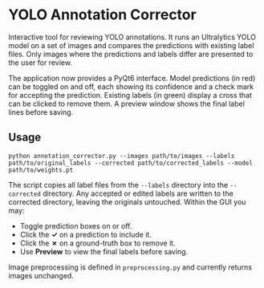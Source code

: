 # YOLO Annotation Corrector

Interactive tool for reviewing YOLO annotations. It runs an Ultralytics YOLO model on a set of images and compares the predictions with existing label files. Only images where the predictions and labels differ are presented to the user for review.

The application now provides a PyQt6 interface. Model predictions (in red) can be toggled on and off, each showing its confidence and a check mark for accepting the prediction. Existing labels (in green) display a cross that can be clicked to remove them. A preview window shows the final label lines before saving.

## Usage

```
python annotation_corrector.py --images path/to/images --labels path/to/original_labels --corrected path/to/corrected_labels --model path/to/weights.pt
```

The script copies all label files from the `--labels` directory into the `--corrected` directory. Any accepted or edited labels are written to the corrected directory, leaving the originals untouched. Within the GUI you may:

* Toggle prediction boxes on or off.
* Click the **✓** on a prediction to include it.
* Click the **✗** on a ground-truth box to remove it.
* Use **Preview** to view the final labels before saving.

Image preprocessing is defined in `preprocessing.py` and currently returns images unchanged.
